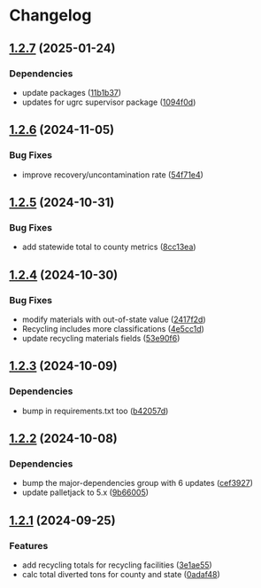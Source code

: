 # Changelog

## [1.2.7](https://github.com/agrc/wmrc-skid/compare/v1.2.6...v1.2.7) (2025-01-24)


### Dependencies

* update packages ([11b1b37](https://github.com/agrc/wmrc-skid/commit/11b1b37e5d34f218b48f17b73706bbe3f3abc8fa))
* updates for ugrc supervisor package ([1094f0d](https://github.com/agrc/wmrc-skid/commit/1094f0d9e38342e15ae9432278483905ef9f8564))

## [1.2.6](https://github.com/agrc/wmrc-skid/compare/v1.2.5...v1.2.6) (2024-11-05)


### Bug Fixes

* improve recovery/uncontamination rate ([54f71e4](https://github.com/agrc/wmrc-skid/commit/54f71e4e35a2d6cfb1620403c288a655d3205c57))

## [1.2.5](https://github.com/agrc/wmrc-skid/compare/v1.2.4...v1.2.5) (2024-10-31)


### Bug Fixes

* add statewide total to county metrics ([8cc13ea](https://github.com/agrc/wmrc-skid/commit/8cc13ea801cfe7d34edceb8a2a5f4d767f6a3f81))

## [1.2.4](https://github.com/agrc/wmrc-skid/compare/v1.2.3...v1.2.4) (2024-10-30)


### Bug Fixes

* modify materials with out-of-state value ([2417f2d](https://github.com/agrc/wmrc-skid/commit/2417f2d4fdce66b78f7b7f3b950386a750e7c3da))
* Recycling includes more classifications ([4e5cc1d](https://github.com/agrc/wmrc-skid/commit/4e5cc1deb63947aefb5f0a8af53723255aefd580))
* update recycling materials fields ([53e90f6](https://github.com/agrc/wmrc-skid/commit/53e90f6cbe97644ccc263d67028caaeb5f17861d))

## [1.2.3](https://github.com/agrc/wmrc-skid/compare/v1.2.2...v1.2.3) (2024-10-09)


### Dependencies

* bump in requirements.txt too ([b42057d](https://github.com/agrc/wmrc-skid/commit/b42057db988f8410cbde7e1ddecd09004791117b))

## [1.2.2](https://github.com/agrc/wmrc-skid/compare/v1.2.1...v1.2.2) (2024-10-08)


### Dependencies

* bump the major-dependencies group with 6 updates ([cef3927](https://github.com/agrc/wmrc-skid/commit/cef3927efa9fa905b4510becdeadb73398c07ffd))
* update palletjack to 5.x ([9b66005](https://github.com/agrc/wmrc-skid/commit/9b660050c866fa0192167e8dbb8893ede8c65329))

## [1.2.1](https://github.com/agrc/wmrc-skid/compare/1.2.0...v1.2.1) (2024-09-25)


### Features

* add recycling totals for recycling facilities ([3e1ae55](https://github.com/agrc/wmrc-skid/commit/3e1ae5523f59773026bc8afa90be920b8526ecf5))
* calc total diverted tons for county and state ([0adaf48](https://github.com/agrc/wmrc-skid/commit/0adaf480f4a0cd9ae098dae7697cc0a5a1f16eef))
